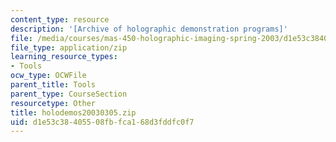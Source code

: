 ```yaml
---
content_type: resource
description: '[Archive of holographic demonstration programs]'
file: /media/courses/mas-450-holographic-imaging-spring-2003/d1e53c38405508fbfca168d3fddfc0f7_holodemos20030305.zip
file_type: application/zip
learning_resource_types:
- Tools
ocw_type: OCWFile
parent_title: Tools
parent_type: CourseSection
resourcetype: Other
title: holodemos20030305.zip
uid: d1e53c38-4055-08fb-fca1-68d3fddfc0f7
---
```

